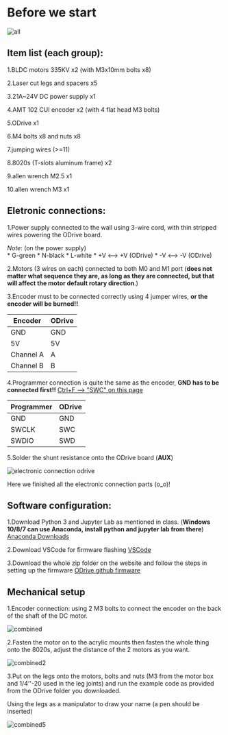 
# Before we start



![all](all1.png)

## Item list (each group): 
1.BLDC motors 335KV x2 (with M3x10mm bolts x8)

2.Laser cut legs and spacers x5

3.21A~24V DC power supply x1

4.AMT 102 CUI encoder x2 (with 4 flat head M3 bolts)

5.ODrive x1

6.M4 bolts x8 and nuts x8

7.jumping wires  (>=11)

8.8020s (T-slots aluminum frame) x2

9.allen wrench M2.5 x1

10.allen wrench M3 x1





     



## Eletronic connections:

1.Power supply connected to the wall using 3-wire cord, with thin stripped wires powering the ODrive board. 

_Note_: (on the power supply)  
     * G-green
     * N-black
     * L-white
     * +V <--> +V (ODrive)
     * -V <--> -V (ODrive) 
                                 


2.Motors (3 wires on each) connected to both M0 and M1 port (__does not matter what sequence they are, as long as they are connected, but that will affect the motor default rotary direction__.)

3.Encoder must to be connected correctly using 4 jumper wires, __or the encoder will be burned!!__
  
  | Encoder   | ODrive   |
  |-----------|:--------|
  | GND       | GND|
  | 5V        | 5V|
  | Channel A |  A|
  | Channel B | B|
  
4.Programmer connection is quite the same as the encoder, __GND has to be connected first!!__ [Ctrl+F --> "SWC" on this page](https://github.com/madcowswe/ODrive/blob/master/Firmware/README.md)
  
  | Programmer  | ODrive   |
  |-----------|:--------|
  | GND       | GND|
  | SWCLK        | SWC|
  | SWDIO |   SWD|
  
5.Solder the shunt resistance onto the ODrive board (__AUX__)
  
  
  
  
![electronic connection odrive](1111.png)



Here we finished all the electronic connection parts  (o_o)!

## Software configuration:


1.Download Python 3 and Jupyter Lab as mentioned in class. (__Windows 10/8/7 can use Anaconda, install python and jupyter lab from there__) [Anaconda Downloads](https://www.anaconda.com/download/#linux)

2.Download VSCode for firmware flashing [VSCode](https://code.visualstudio.com/)

3.Download the whole zip folder on the website and follow the steps in setting up the firmware [ODrive github firmware](https://github.com/madcowswe/ODrive/blob/master/Firmware/README.md)


## Mechanical setup


1.Encoder connection: using 2 M3 bolts to connect the encoder on the back of the shaft of the DC motor.


![combined](combined1.png)

2.Fasten the motor on to the acrylic mounts then fasten the whole thing onto the 8020s, adjust the distance of the 2 motors as you want. 


![combined2](combined2.png)



3.Put on the legs onto the motors, bolts and nuts (M3 from the motor box and 1/4''-20 used in the leg joints) and run the example code as provided from the ODrive folder you downloaded. 

Using the legs as a manipulator to draw your name (a pen should be inserted)


![combined5](combined5.png)




```python

```

